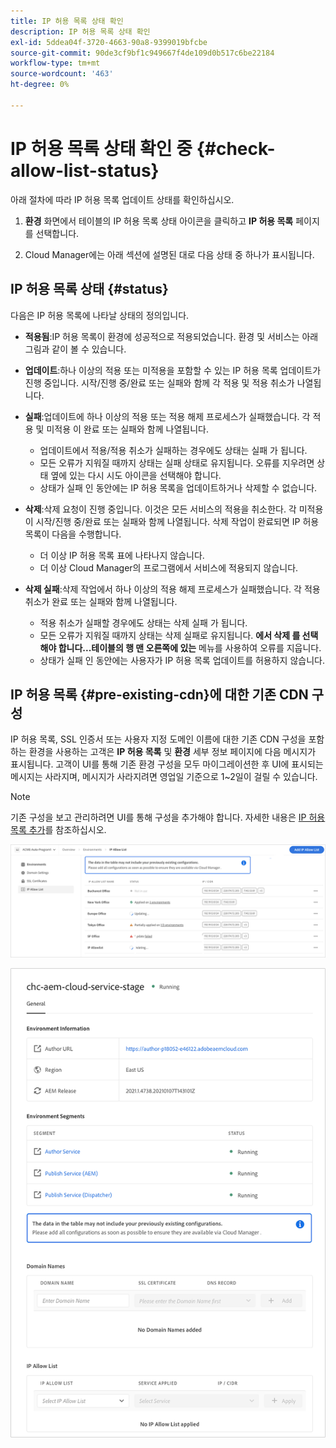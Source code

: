 ```yaml
---
title: IP 허용 목록 상태 확인
description: IP 허용 목록 상태 확인
exl-id: 5ddea04f-3720-4663-90a8-9399019bfcbe
source-git-commit: 90de3cf9bf1c949667f4de109d0b517c6be22184
workflow-type: tm+mt
source-wordcount: '463'
ht-degree: 0%

---
```


# IP 허용 목록 상태 확인 중 {#check-allow-list-status}

아래 절차에 따라 IP 허용 목록 업데이트 상태를 확인하십시오.

1. **환경** 화면에서 테이블의 IP 허용 목록 상태 아이콘을 클릭하고 **IP 허용 목록** 페이지를 선택합니다.

1. Cloud Manager에는 아래 섹션에 설명된 대로 다음 상태 중 하나가 표시됩니다.

## IP 허용 목록 상태 {#status}

다음은 IP 허용 목록에 나타날 상태의 정의입니다.

* **적용됨**:IP 허용 목록이 환경에 성공적으로 적용되었습니다.  환경 및 서비스는 아래 그림과 같이 볼 수 있습니다.

* **업데이트**:하나 이상의 적용 또는 미적용을 포함할 수 있는 IP 허용 목록 업데이트가 진행 중입니다. 시작/진행 중/완료 또는 실패와 함께 각 적용 및 적용 취소가 나열됩니다.

* **실패**:업데이트에 하나 이상의 적용 또는 적용 해제 프로세스가 실패했습니다. 각 적용 및 미적용 이 완료 또는 실패와 함께 나열됩니다.
   * 업데이트에서 적용/적용 취소가 실패하는 경우에도 상태는 실패 가 됩니다.
   * 모든 오류가 지워질 때까지 상태는 실패 상태로 유지됩니다. 오류를 지우려면 상태 옆에 있는 다시 시도 아이콘을 선택해야 합니다.
   * 상태가 실패 인 동안에는 IP 허용 목록을 업데이트하거나 삭제할 수 없습니다.

* **삭제**:삭제 요청이 진행 중입니다. 이것은 모든 서비스의 적용을 취소한다. 각 미적용 이 시작/진행 중/완료 또는 실패와 함께 나열됩니다.
삭제 작업이 완료되면 IP 허용 목록이 다음을 수행합니다.
   * 더 이상 IP 허용 목록 표에 나타나지 않습니다.
   * 더 이상 Cloud Manager의 프로그램에서 서비스에 적용되지 않습니다.

* **삭제 실패**:삭제 작업에서 하나 이상의 적용 해제 프로세스가 실패했습니다. 각 적용 취소가 완료 또는 실패와 함께 나열됩니다.

   * 적용 취소가 실패할 경우에도 상태는 삭제 실패 가 됩니다.
   * 모든 오류가 지워질 때까지 상태는 삭제 실패로 유지됩니다. **에서 삭제 를 선택해야 합니다...테이블의 행 맨 오른쪽에 있는** 메뉴를 사용하여 오류를 지웁니다.
   * 상태가 실패 인 동안에는 사용자가 IP 허용 목록 업데이트를 허용하지 않습니다.

## IP 허용 목록 {#pre-existing-cdn}에 대한 기존 CDN 구성

IP 허용 목록, SSL 인증서 또는 사용자 지정 도메인 이름에 대한 기존 CDN 구성을 포함하는 환경을 사용하는 고객은 **IP 허용 목록** 및 **환경** 세부 정보 페이지에 다음 메시지가 표시됩니다. 고객이 UI를 통해 기존 환경 구성을 모두 마이그레이션한 후 UI에 표시되는 메시지는 사라지며, 메시지가 사라지려면 영업일 기준으로 1~2일이 걸릴 수 있습니다.

>[!NOTE]
>기존 구성을 보고 관리하려면 UI를 통해 구성을 추가해야 합니다. 자세한 내용은 [IP 허용 목록 추가](/help/implementing/cloud-manager/ip-allow-lists/add-ip-allow-lists.md)를 참조하십시오.

![](/help/implementing/cloud-manager/assets/ip-allow-list-message1.png)

![](/help/implementing/cloud-manager/assets/ip-allow-list-message2.png)
